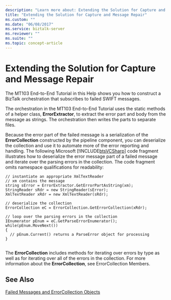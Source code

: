 ```yaml
---
description: "Learn more about: Extending the Solution for Capture and Message Repair"
title: "Extending the Solution for Capture and Message Repair"
ms.custom: ""
ms.date: "06/08/2017"
ms.service: biztalk-server
ms.reviewer: ""
ms.suite: ""
ms.topic: concept-article
---
```

# Extending the Solution for Capture and Message Repair
The MT103 End-to-End Tutorial in this Help shows you how to construct a BizTalk orchestration that subscribes to failed SWIFT messages.  
  
 The orchestration in the MT103 End-to-End Tutorial uses the static methods of a helper class, **ErrorExtractor**, to extract the error part and body from the message as strings. The orchestration then writes the parts to separate files.  
  
 Because the error part of the failed message is a serialization of the **ErrorCollection** constructed by the pipeline component, you can deserialize the collection and use it to automate more of the error reporting and handling. The following Microsoft [!INCLUDE[btsVCSharp](../../includes/btsvcsharp-md.md)] code fragment illustrates how to deserialize the error message part of a failed message and iterate over the parsing errors in the collection. The code fragment omits namespace qualifications for readability:  
  
```  
// instantiate an appropriate XmlTextReader  
// xm contains the message  
string sError = ErrorExtractor.GetErrorPartAsString(xm);  
StringReader sRdr = new StringReader(sError);  
XmlTextReader xRdr = new XmlTextReader(sRdr);  
  
// deserialize the collection  
ErrorCollection eC = ErrorCollection.GetErrorCollection(xRdr);  
  
// loop over the parsing errors in the collection  
IEnumerator pEnum = eC.GetParseErrorEnumerator();  
while(pEnum.MoveNext())   
{  
  // pEnum.Current() returns a ParseError object for processing  
}  
  
```  
  
 The **ErrorCollection** includes methods for iterating over errors by type as well as for iterating over all of the errors in the collection. For more information about the **ErrorCollection**, see ErrorCollection Members.  
  
## See Also  
 [Failed Messages and ErrorCollection Objects](../../adapters-and-accelerators/accelerator-swift/failed-messages-and-errorcollection-objects.md)
